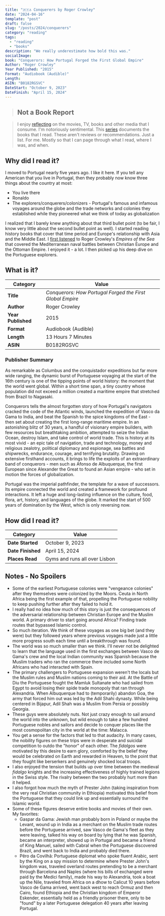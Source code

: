 ```yaml
---
title: "🇵🇹⚓ Conquerers by Roger Crowley"
date: "2024-04-16"
template: "post"
draft: false
slug: "/posts/2024/conquerers"
category: "reading"
tags:
  - "reading"
  - "books"
description: "We really underestimate how bold this was."
socialImage:
book: "Conquerors: How Portugal Forged the First Global Empire"
Author: "Roger Crowley"
Year Published: "2015"
Format: "Audiobook (Audible)"
Length:
ASIN: "B0182RGSVC"
DateStart: "October 9, 2023"
DateFinish: "April 15, 2024"
---
```


> ## Not a Book Report

> I enjoy [reflecting](https://blog.samrhea.com/posts/2019/analyze-media-habits) on the movies, TV, books and other media that I consume. I'm notoriously sentimental. This [series](https://blog.samrhea.com/category/reading) documents the books that I read. These aren't reviews or recommendations. Just a list. For me. Mostly so that I can page through what I read, where I was, and when.

## Why did I read it?

I moved to Portugal nearly five years ago. I like it here. If you tell any American that you live in Portugal, then they probably now know three things about the country at most:
* You live there
* Ronaldo
* The explorers/conquerers/colonizers - Portugal's famous and infamous voyages around the globe and the trade networks and colonies they established while they pioneered what we think of today as globalization

I realized that I barely knew anything about that third bullet point (to be fair, I know very little about the second bullet point as well). I started reading history books that cover that time period and Europe's relationship with Asia and the Middle East. I [first listened](https://blog.samrhea.com/posts/2023/empires-of-the-sea) to Roger Crowley's _Empires of the Sea_ that covered the Mediterranean naval battles between Christian Europe and the Ottoman Empire. I enjoyed it - a lot. I then picked up his deep dive on the Portuguese explorers.

## What is it?

|Category|Value|
|---|---|
|**Title**|*Conquerors: How Portugal Forged the First Global Empire*|
|**Author**|Roger Crowley|
|**Year Published**|2015|
|**Format**|Audiobook (Audible)|
|**Length**|13 Hours 7 Minutes|
|**ASIN**|B0182RGSVC|

### Publisher Summary

As remarkable as Columbus and the conquistador expeditions but far more wide ranging, the dynamic burst of Portuguese voyaging at the start of the 16th century is one of the tipping points of world history: the moment that the world went global. Within a short time span, a tiny country whose population did not exceed a million created a maritime empire that stretched from Brazil to Nagasaki.

Conquerors tells the almost forgotten story of how Portugal's navigators cracked the code of the Atlantic winds, launched the expedition of Vasco da Gama to India, and beat the Spanish to the spice kingdoms of the East - then set about creating the first long-range maritime empire. In an astonishing blitz of 30 years, a handful of visionary empire builders, with few resources but breathtaking ambition, attempted to seize the Indian Ocean, destroy Islam, and take control of world trade. This is history at its most vivid - an epic tale of navigation, trade and technology, money and religious zealotry, political diplomacy and espionage, sea battles and shipwrecks, endurance, courage, and terrifying brutality. Drawing on extensive firsthand accounts, it brings to life the exploits of an extraordinary band of conquerors - men such as Afonso de Albuquerque, the first European since Alexander the Great to found an Asian empire - who set in motion the forces of globalization.

Portugal was the imperial pathfinder, the template for a wave of successors. Its empire connected the world and created a framework for profound interactions. It left a huge and long-lasting influence on the culture, food, flora, art, history, and languages of the globe. It marked the start of 500 years of domination by the West, which is only reversing now.

## How did I read it?

|Category|Value|
|---|---|
|**Date Started**|October 9, 2023|
|**Date Finished**|April 15, 2024|
|**Places Read**|Gyms and runs all over Lisbon|

## Notes - No Spoilers

* Some of the earliest Portuguese colonies were "vengeance colonies" after they themselves were colonized by the Moors. Ceuta in North Africa being the first example of that, propelling the Portuguese nobility to keep pushing further after they failed to hold it.
* I really had no idea how much of this story is just the consequences of the adversarial relationship between Christian Europe and the Muslim world. A primary driver to start going around Africa? Finding trade routes that bypassed Islamic control.
* So much iteration. We think of these voyages as one big bet (and they were) but they followed years where previous voyages made just a little more progress south each time until a breakthrough was found.
* The world was so much smaller than we think. I'll never not be delighted to learn that the language used in the first exchanges between Vasco de Gama's crew and the local Indian community was Spanish because the Muslim traders who ran the commerce there included some North Africans who had interacted with Spain.
* The primary challengers to Portuguese expansion weren't the locals but the Muslim rules and Muslim nations coming to their aid. At the Battle of Diu the Portuguese fought the Mamluk Sultanate who had sailed from Egypt to avoid losing their spide trade monopoly that ran through Alexandria. When Albuquerque had to (temporarily) abandon Goa, the army that forced him out was led by the Adil Shahi dynasty. While being centered in Bijapur, Adil Shah was a Muslim from Persia or possibly Georgia.
* These guys were absolutely nuts. Not just crazy enough to sail around the world into the unknown, but wild enough to take a few hundred Portuguese nobles and sailors and decide to conquer places like the most cosmopolitan city in the world at the time: Malacca.
* You get a sense for the factors that led to that audacity. In many cases, the nobility figures on these trips were in desperate and suicidal competition to outdo the "honor" of each other. The _fidalgos_ were motivated by this desire to earn glory, comforted by the belief they would be celebrated on Earth and rewarded in Heaven, to the point that they fought like berserkers and genuinely shocked local troops.
* I also enjoyed the tension that builds up over time between the medieval _fidalgo_ knights and the increasing effectiveness of highly trained legions in the Swiss style. The rivalry between the two probably hurt more than it helped.
* I also forgot how much the myth of Prester John (taking inspiration from the very real Christian community in Ethiopia) motivated this belief from the Portuguese that they could link up and essentially surround the Islamic world.
* Some of these figures deserve entire books and movies of their own. My favorites:
  * Gaspar da Gama: Jewish man probably born in Poland or maybe the Levant, wound up in India as a merchant on the Muslim trade routes before the Portuguese arrived, saw Vasco de Gama's fleet as they were leaving, talked his way on board by lying that he was Spanish, became an interpreter, showed up in Portugal and became a friend of King Manuel, sailed with Cabral when the Portuguese discovered Brazil, and went back to India and probably died there.
  * Pêro da Covilhã: Portuguese diplomat who spoke fluent Arabic, sent by the King on a spy mission to determine where Prester John's kingdom was, traveled overland routes pretending to be a merchant through Barcelona and Naples (where his bills of exchanged were paid by the Medici family), made his way to Alexandria, took a boat up the Nile, traveled from Africa on a dhow to Calicut 10 years before Vasco de Gama arrived, went back west to reach Ormuz and then Cairo, found Ethiopia and the Christian kingdom of Emperor Eskender, essentially held as a friendly prisoner there, only to be "found" by a later Portuguese delegation 40 years after leaving Portugal.
